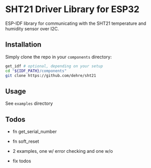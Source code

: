 # SHT21 Driver Library for ESP32

ESP-IDF library for communicating with the SHT21 temperature and humidity sensor over I2C.

## Installation

Simply clone the repo in your `components` directory:

```sh
get_idf # optional, depending on your setup
cd "${IDF_PATH}/components"
git clone https://github.com/dehre/sht21
```

## Usage

See `examples` directory

## Todos

- fn get_serial_number

- fn soft_reset

- 2 examples, one w/ error checking and one w/o

- fix todos
